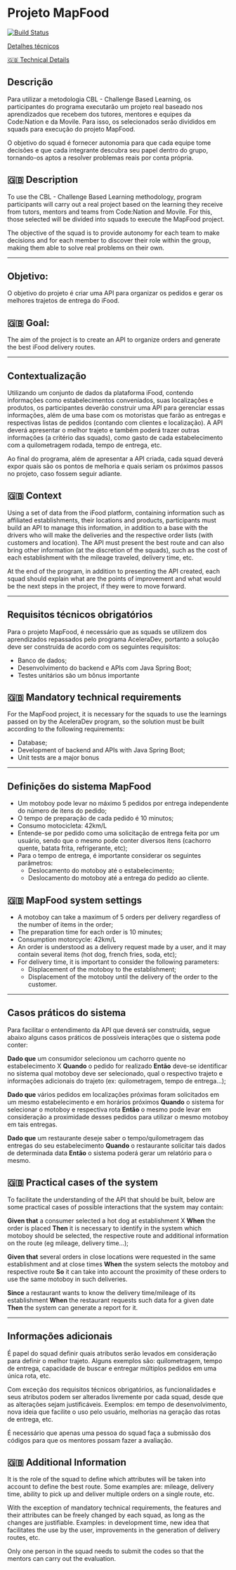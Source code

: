 # Projeto MapFood

[![Build Status](https://travis-ci.com/britalodev/codenationMapFood.svg?branch=master)](https://travis-ci.com/britalodev/codenationMapFood)

[Detalhes técnicos](DETALHES_TECNICOS.md)

[ 🇬🇧 Technical Details](DETALHES_TECNICOS.md)

## Descrição 

Para utilizar a metodologia CBL - Challenge Based Learning, os participantes do programa executarão um projeto real baseado nos aprendizados que recebem dos tutores,  mentores e equipes da Code:Nation e da Movile. Para isso, os selecionados serão divididos em squads para execução do projeto MapFood.

O objetivo do squad é fornecer autonomia para que cada equipe tome decisões e que cada integrante descubra seu papel dentro do grupo, tornando-os aptos a resolver problemas reais por conta própria.


## 🇬🇧 Description

To use the CBL - Challenge Based Learning methodology, program participants will carry out a real project based on the learning they receive from tutors, mentors and teams from Code:Nation and Movile. For this, those selected will be divided into squads to execute the MapFood project.

The objective of the squad is to provide autonomy for each team to make decisions and for each member to discover their role within the group, making them able to solve real problems on their own.

---
## Objetivo:

O objetivo do projeto é criar uma API para organizar os pedidos e gerar os melhores trajetos de entrega do iFood.

## 🇬🇧 Goal:

The aim of the project is to create an API to organize orders and generate the best iFood delivery routes.

---

## Contextualização

Utilizando um conjunto de dados da plataforma iFood, contendo informações como estabelecimentos conveniados, suas localizações e produtos, os participantes deverão construir uma API para gerenciar essas informações, além de uma base com os motoristas que farão as entregas e respectivas listas de pedidos (contando com clientes e localização). A API deverá apresentar o melhor trajeto e também poderá trazer outras informações (a critério das squads), como gasto de cada estabelecimento com a quilometragem rodada, tempo de entrega, etc.

Ao final do programa, além de apresentar a API criada, cada squad deverá expor quais são os pontos de melhoria e quais seriam os próximos passos no projeto, caso fossem seguir adiante.


##  🇬🇧 Context

Using a set of data from the iFood platform, containing information such as affiliated establishments, their locations and products, participants must build an API to manage this information, in addition to a base with the drivers who will make the deliveries and the respective order lists (with customers and location). The API must present the best route and can also bring other information (at the discretion of the squads), such as the cost of each establishment with the mileage traveled, delivery time, etc.

At the end of the program, in addition to presenting the API created, each squad should explain what are the points of improvement and what would be the next steps in the project, if they were to move forward.

---
## Requisitos técnicos obrigatórios

Para o projeto MapFood, é necessário que as squads se utilizem dos aprendizados repassados pelo programa AceleraDev, portanto a solução deve ser construída de acordo com os seguintes requisitos:

- Banco de dados;
- Desenvolvimento do backend e APIs com Java Spring Boot;
- Testes unitários são um bônus importante


##  🇬🇧 Mandatory technical requirements

For the MapFood project, it is necessary for the squads to use the learnings passed on by the AceleraDev program, so the solution must be built according to the following requirements:

- Database;
- Development of backend and APIs with Java Spring Boot;
- Unit tests are a major bonus


---


## Definições do sistema MapFood

- Um motoboy pode levar no máximo 5 pedidos por entrega independente do número de itens do pedido;
- O tempo de preparação de cada pedido é 10 minutos;
- Consumo motocicleta: 42km/L
- Entende-se por pedido como uma solicitação de entrega feita por um usuário, sendo que o mesmo pode conter diversos itens (cachorro quente, batata frita, refrigerante, etc);
- Para o tempo de entrega, é importante considerar os seguintes parâmetros:
	- Deslocamento do motoboy até o estabelecimento;
	- Deslocamento do motoboy até a entrega do pedido ao cliente.
	
##  🇬🇧 MapFood system settings

- A motoboy can take a maximum of 5 orders per delivery regardless of the number of items in the order;
- The preparation time for each order is 10 minutes;
- Consumption motorcycle: 42km/L
- An order is understood as a delivery request made by a user, and it may contain several items (hot dog, french fries, soda, etc);
- For delivery time, it is important to consider the following parameters:
	- Displacement of the motoboy to the establishment;
	- Displacement of the motoboy until the delivery of the order to the customer.

---
## Casos práticos do sistema

Para facilitar o entendimento da API que deverá ser construída, segue abaixo alguns casos práticos de possíveis interações que o sistema pode conter:

**Dado que** um consumidor selecionou um cachorro quente no estabelecimento X
**Quando** o pedido for realizado
**Então** deve-se identificar no sistema qual motoboy deve ser selecionado, qual o respectivo trajeto e informações adicionais do trajeto (ex: quilometragem, tempo de entrega…);

**Dado que** vários pedidos em localizações próximas foram solicitados em um mesmo estabelecimento e em horários próximos
**Quando** o sistema for selecionar o motoboy e respectiva rota
**Então** o mesmo pode levar em consideração a proximidade desses pedidos para utilizar o mesmo motoboy em tais entregas.

**Dado que** um restaurante deseje saber o tempo/quilometragem das entregas do seu estabelecimento
**Quando** o restaurante solicitar tais dados de determinada data
**Então** o sistema poderá gerar um relatório para o mesmo.


## 🇬🇧 Practical cases of the system

To facilitate the understanding of the API that should be built, below are some practical cases of possible interactions that the system may contain:

**Given that** a consumer selected a hot dog at establishment X
**When** the order is placed
**Then** it is necessary to identify in the system which motoboy should be selected, the respective route and additional information on the route (eg mileage, delivery time…);

**Given that** several orders in close locations were requested in the same establishment and at close times
**When** the system selects the motoboy and respective route
**So** it can take into account the proximity of these orders to use the same motoboy in such deliveries.

**Since** a restaurant wants to know the delivery time/mileage of its establishment
**When** the restaurant requests such data for a given date
**Then** the system can generate a report for it.

---

## Informações adicionais

É papel do squad definir quais atributos serão levados em consideração para definir o melhor trajeto. Alguns exemplos são: quilometragem, tempo de entrega, capacidade de buscar e entregar múltiplos pedidos em uma única rota, etc.

Com exceção dos requisitos técnicos obrigatórios, as funcionalidades e seus atributos podem ser alterados livremente por cada squad, desde que as alterações sejam justificáveis. Exemplos: em tempo de desenvolvimento, nova ideia que facilite o uso pelo usuário, melhorias na geração das rotas de entrega, etc.

É necessário que apenas uma pessoa do squad faça a submissão dos códigos para que os mentores possam fazer a avaliação.

##  🇬🇧 Additional Information

It is the role of the squad to define which attributes will be taken into account to define the best route. Some examples are: mileage, delivery time, ability to pick up and deliver multiple orders on a single route, etc.

With the exception of mandatory technical requirements, the features and their attributes can be freely changed by each squad, as long as the changes are justifiable. Examples: in development time, new idea that facilitates the use by the user, improvements in the generation of delivery routes, etc.

Only one person in the squad needs to submit the codes so that the mentors can carry out the evaluation.

